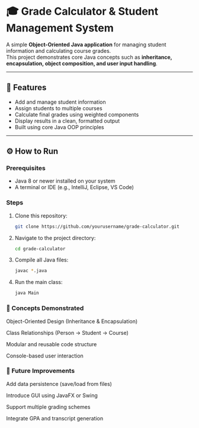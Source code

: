 # 🎓 Grade Calculator & Student Management System

A simple **Object-Oriented Java application** for managing student information and calculating course grades.  
This project demonstrates core Java concepts such as **inheritance, encapsulation, object composition, and user input handling**.

---

## 🧠 Features

- Add and manage student information  
- Assign students to multiple courses  
- Calculate final grades using weighted components  
- Display results in a clean, formatted output  
- Built using core Java OOP principles  

---

## ⚙️ How to Run

### Prerequisites
- Java 8 or newer installed on your system  
- A terminal or IDE (e.g., IntelliJ, Eclipse, VS Code)

### Steps
1. Clone this repository:
   ```bash
   git clone https://github.com/yourusername/grade-calculator.git
   ```
2. Navigate to the project directory:
   ```bash
   cd grade-calculator
   ```
3. Compile all Java files:
   ```bash
   javac *.java
   ```
4. Run the main class:
   ```bash
   java Main
   ```

### 🧱 Concepts Demonstrated

Object-Oriented Design (Inheritance & Encapsulation)

Class Relationships (Person → Student → Course)

Modular and reusable code structure

Console-based user interaction

### 🚀 Future Improvements

Add data persistence (save/load from files)

Introduce GUI using JavaFX or Swing

Support multiple grading schemes

Integrate GPA and transcript generation

